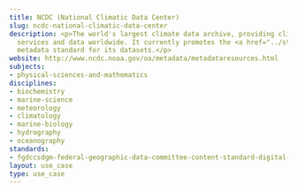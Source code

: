 ```yaml
---
title: NCDC (National Climatic Data Center)
slug: ncdc-national-climatic-data-center
description: <p>The world's largest climate data archive, providing climatological
  services and data worldwide. It currently promotes the <a href="../standards/fgdccsdgm-federal-geographic-data-committee-content-standard-digital-ge.html">FGDC/CSDGM</a>
  metadata standard for its datasets.</p>
website: http://www.ncdc.noaa.gov/oa/metadata/metadataresources.html
subjects:
- physical-sciences-and-mathematics
disciplines:
- biochemistry
- marine-science
- meteorology
- climatology
- marine-biology
- hydrography
- oceanography
standards:
- fgdccsdgm-federal-geographic-data-committee-content-standard-digital-ge
layout: use_case
type: use_case
---
```


